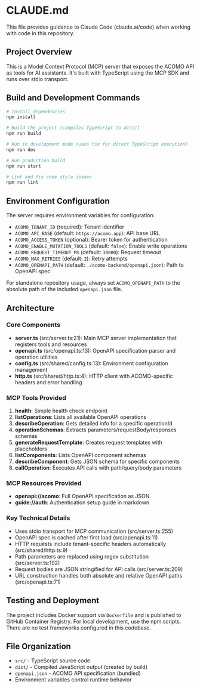 # CLAUDE.md

This file provides guidance to Claude Code (claude.ai/code) when working with code in this repository.

## Project Overview

This is a Model Context Protocol (MCP) server that exposes the ACOMO API as tools for AI assistants. It's built with TypeScript using the MCP SDK and runs over stdio transport.

## Build and Development Commands

```bash
# Install dependencies
npm install

# Build the project (compiles TypeScript to dist/)
npm run build

# Run in development mode (uses tsx for direct TypeScript execution)
npm run dev

# Run production build
npm run start

# Lint and fix code style issues
npm run lint
```

## Environment Configuration

The server requires environment variables for configuration:

- `ACOMO_TENANT_ID` (required): Tenant identifier
- `ACOMO_API_BASE` (default: `https://acomo.app`): API base URL
- `ACOMO_ACCESS_TOKEN` (optional): Bearer token for authentication
- `ACOMO_ENABLE_MUTATION_TOOLS` (default: `false`): Enable write operations
- `ACOMO_REQUEST_TIMEOUT_MS` (default: `30000`): Request timeout
- `ACOMO_MAX_RETRIES` (default: `2`): Retry attempts
- `ACOMO_OPENAPI_PATH` (default: `./acomo-backend/openapi.json`): Path to OpenAPI spec

For standalone repository usage, always set `ACOMO_OPENAPI_PATH` to the absolute path of the included `openapi.json` file.

## Architecture

### Core Components

- **server.ts** (src/server.ts:21): Main MCP server implementation that registers tools and resources
- **openapi.ts** (src/openapi.ts:13): OpenAPI specification parser and operation utilities
- **config.ts** (src/shared/config.ts:13): Environment configuration management
- **http.ts** (src/shared/http.ts:4): HTTP client with ACOMO-specific headers and error handling

### MCP Tools Provided

1. **health**: Simple health check endpoint
2. **listOperations**: Lists all available OpenAPI operations
3. **describeOperation**: Gets detailed info for a specific operationId
4. **operationSchemas**: Extracts parameters/requestBody/responses schemas
5. **generateRequestTemplate**: Creates request templates with placeholders
6. **listComponents**: Lists OpenAPI component schemas
7. **describeComponent**: Gets JSON schema for specific components
8. **callOperation**: Executes API calls with path/query/body parameters

### MCP Resources Provided

- **openapi://acomo**: Full OpenAPI specification as JSON
- **guide://auth**: Authentication setup guide in markdown

### Key Technical Details

- Uses stdio transport for MCP communication (src/server.ts:255)
- OpenAPI spec is cached after first load (src/openapi.ts:11)
- HTTP requests include tenant-specific headers automatically (src/shared/http.ts:9)
- Path parameters are replaced using regex substitution (src/server.ts:192)
- Request bodies are JSON stringified for API calls (src/server.ts:209)
- URL construction handles both absolute and relative OpenAPI paths (src/openapi.ts:71)

## Testing and Deployment

The project includes Docker support via `Dockerfile` and is published to GitHub Container Registry. For local development, use the npm scripts. There are no test frameworks configured in this codebase.

## File Organization

- `src/` - TypeScript source code
- `dist/` - Compiled JavaScript output (created by build)
- `openapi.json` - ACOMO API specification (bundled)
- Environment variables control runtime behavior